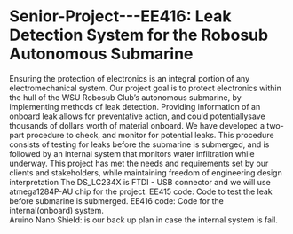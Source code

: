 # Senior-Project---EE416: Leak Detection System for the Robosub Autonomous Submarine
Ensuring the protection of electronics is an integral portion of any electromechanical system. Our project goal is to protect electronics within the hull of the WSU Robosub Club’s autonomous submarine, by implementing methods of leak detection. Providing information of an onboard leak allows for preventative action, and could potentiallysave thousands of dollars worth of material onboard. We have developed a two-part procedure to check, and monitor for potential leaks. This procedure consists of testing for leaks before the submarine is submerged, and is followed by an internal system that monitors water infiltration while underway. This project has met the needs and requirements set by our clients and stakeholders, while maintaining freedom of engineering design interpretation
The DS_LC234X is FTDI - USB connector and we will use atmega1284P-AU chip for the project. 
EE415 code: Code to test the leak before submarine is submerged.
EE416 code: Code for the internal(onboard) system.  
Aruino Nano Shield: is our back up plan in case the internal system is fail.
 
